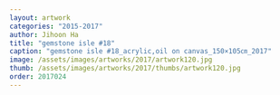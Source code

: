 ```yaml
---
layout: artwork
categories: "2015-2017"
author: Jihoon Ha
title: "gemstone isle #18"
caption: "gemstone isle #18_acrylic,oil on canvas_150×105㎝_2017"
image: /assets/images/artworks/2017/artwork120.jpg
thumb: /assets/images/artworks/2017/thumbs/artwork120.jpg
order: 2017024
---
```

